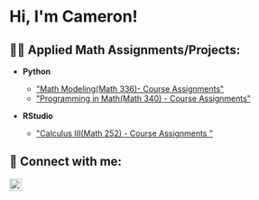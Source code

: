 <h1>Hi, I'm Cameron!</h1>

<h2>👨‍💻 Applied Math Assignments/Projects:</h2>

- <b>Python</b>
  - ["Math Modeling(Math 336)- Course Assignments"](https://github.com/cameronuyeki/MathModelingAssignments)
  - ["Programming in Math(Math 340) - Course Assignments"](https://github.com/cameronuyeki/MathModelingAssignments)
  
- <b>RStudio</b>
  - ["Calculus III(Math 252) - Course Assignments "](https://github.com/joshmadakor1/Package-Delivery-Pathfinding-Algorithm)


<h2> 🤳 Connect with me:</h2>

[<img align="left" alt="JoshMadakor | LinkedIn" width="22px" src="https://cdn.jsdelivr.net/npm/simple-icons@v3/icons/linkedin.svg" />][linkedin]

[linkedin]: https://www.linkedin.com/in/cameron-uyeki-22007523a/

<!--
**joshmadakor1/joshmadakor1** is a ✨ _special_ ✨ repository because its `README.md` (this file) appears on your GitHub profile.

Here are some ideas to get you started:

- 🔭 I’m currently working on ...
- 🌱 I’m currently learning ...
- 👯 I’m looking to collaborate on ...
- 🤔 I’m looking for help with ...
- 💬 Ask me about ...
- 📫 How to reach me: ...
- 😄 Pronouns: ...
- ⚡ Fun fact: ...
-->
